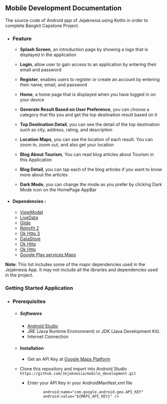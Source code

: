 
## Mobile Development Documentation
The source code of Android app of Jejaknesia using Kotlin in order to complete Bangkit Capstone Project.

 - ### Feature
      * **Splash Screen**, an introduction page by showing a logo that is displayed in the application

      * **Login**, allow user to gain access to an application by entering their email and password

      * **Register**, enables users to register or create an account by entering their name, email, and password

      * **Home**, a home page that is displayed when you have logged in on your device

      * **Generate Result Based on User Preference**, you can choose a category that fits you and get the top destination result based on it
 
      * **Top Destination Detail**, you can see the detail of the top destination such as city, address, rating, and description

      * **Location Maps**, you can see the location of each result. You can zoom in, zoom out, and also get your location

      * **Blog About Tourism**, You can read blog articles about Tourism in this Application

      * **Blog Detail**, you can tap each of the blog articles if you want to know more about the articles 
      
      * **Dark Mode**, you can change the mode as you prefer by clicking Dark Mode icon on the HomePage AppBar 


* #### Dependencies :
  - [ViewModel](https://developer.android.com/topic/libraries/architecture/viewmodel) 
  - [LiveData](https://developer.android.com/topic/libraries/architecture/livedata) 
  - [Glide](https://github.com/bumptech/glide) 
  - [Retrofit 2](https://square.github.io/retrofit/)   
  - [Ok Http 3](https://square.github.io/okhttp/) 
  - [DataStore](https://developer.android.com/jetpack/androidx/releases/datastore?hl=id) 
  - [Ok Http](https://square.github.io/okhttp/) 
  - [Ok Http](https://square.github.io/okhttp/) 
  - [Google Play services Maps](https://developers.google.com/maps/documentation/android-sdk/get-api-key) 

**Note**: This list includes some of the major dependencies used in the Jejaknesia App. It may not include all the libraries and dependencies used in the project.


### Getting Started Application

  - ### Prerequisites
      - ##### Softwares
        - [Android Studio](https://developer.android.com/studio)
        - JRE (Java Runtime Environment) or JDK (Java Development Kit).
        - Internet Connection

      - #### Installation
        - Get an API Key at [Google Maps Platform](https://developers.google.com/maps/documentation/android-sdk/get-api-key)

      - Clone this repository and import into Android Studio    
            ```
               https://github.com/Jejaknesia/mobile_development.git
            ``` 
        - Enter your API Key in your AndroidManifest.xml file
           ``` <meta-data
                  android:name="com.google.android.geo.API_KEY"
                  android:value="${MAPS_API_KEY}" />

